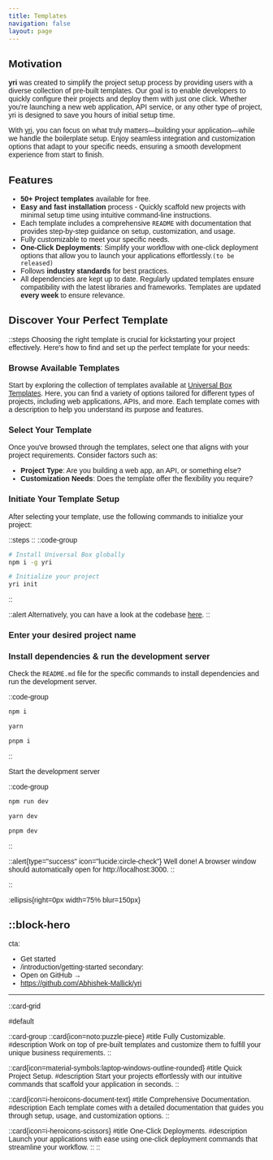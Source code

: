 ```yaml
---
title: Templates
navigation: false
layout: page
---
```


<style>
body {
  font-family: 'Poppins', sans-serif;
}
</style>

## Motivation

**yri** was created to simplify the project setup process by providing users with a diverse collection of pre-built templates. Our goal is to enable developers to quickly configure their projects and deploy them with just one click. Whether you're launching a new web application, API service, or any other type of project, yri is designed to save you hours of initial setup time.

With [yri](https://github.com/Abhishek-Mallick/yri), you can focus on what truly matters—building your application—while we handle the boilerplate setup. Enjoy seamless integration and customization options that adapt to your specific needs, ensuring a smooth development experience from start to finish.

## Features

- **50+ Project templates** available for free.
- **Easy and fast installation** process - Quickly scaffold new projects with minimal setup time using intuitive command-line instructions.
- Each template includes a comprehensive `README` with documentation that provides step-by-step guidance on setup, customization, and usage.
- Fully customizable to meet your specific needs.
- **One-Click Deployments**: Simplify your workflow with one-click deployment options that allow you to launch your applications effortlessly.`(to be released)`
- Follows **industry standards** for best practices.
- All dependencies are kept up to date. Regularly updated templates ensure compatibility with the latest libraries and frameworks. Templates are updated **every week** to ensure relevance.

## Discover Your Perfect Template

::steps
Choosing the right template is crucial for kickstarting your project effectively. Here's how to find and set up the perfect template for your needs:

### Browse Available Templates

Start by exploring the collection of templates available at [Universal Box Templates](https://yrin.xyz/templates). Here, you can find a variety of options tailored for different types of projects, including web applications, APIs, and more. Each template comes with a description to help you understand its purpose and features.

### Select Your Template

Once you've browsed through the templates, select one that aligns with your project requirements. Consider factors such as:
- **Project Type**: Are you building a web app, an API, or something else?
- **Customization Needs**: Does the template offer the flexibility you require?

### Initiate Your Template Setup

After selecting your template, use the following commands to initialize your project:

::steps
::
::code-group
  ```bash [npm]
  # Install Universal Box globally
  npm i -g yri

  # Initialize your project
  yri init
  ```
::

::alert
Alternatively, you can have a look at the codebase [here](https://github.com/Abhishek-Mallick/yri/tree/main/template).
::

### Enter your desired project name

### Install dependencies & run the development server

Check the `README.md` file for the specific commands to install dependencies and run the development server.

::code-group
  ```bash [npm]
  npm i
  ```
  ```bash [yarn]
  yarn
  ```
  ```bash [pnpm]
  pnpm i
  ```
::

Start the development server

::code-group
  ```bash [npm]
  npm run dev
  ```
  ```bash [yarn]
  yarn dev
  ```
  ```bash [pnpm]
  pnpm dev
  ```
::

::alert{type="success" icon="lucide:circle-check"}
Well done! A browser window should automatically open for http://localhost:3000.
::

::


:ellipsis{right=0px width=75% blur=150px}

::block-hero
---
cta:
  - Get started
  - /introduction/getting-started
secondary:
  - Open on GitHub →
  - https://github.com/Abhishek-Mallick/yri
---


::card-grid

#default

::card-group
  ::card{icon=noto:puzzle-piece}
  #title
  Fully Customizable.
  #description
  Work on top of pre-built templates and customize them to fulfill your unique business requirements.
  ::

  ::card{icon=material-symbols:laptop-windows-outline-rounded}
  #title
  Quick Project Setup.
  #description
  Start your projects effortlessly with our intuitive commands that scaffold your application in seconds.
  ::

  ::card{icon=i-heroicons-document-text}
  #title
  Comprehensive Documentation.
  #description
  Each template comes with a detailed documentation that guides you through setup, usage, and customization options.
  ::

  ::card{icon=i-heroicons-scissors}
  #title
  One-Click Deployments.
  #description
  Launch your applications with ease using one-click deployment commands that streamline your workflow.
  ::
::